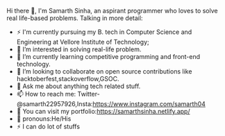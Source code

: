   Hi there 👋, I'm Samarth Sinha, an aspirant programmer who loves to solve real life-based problems.
  Talking in more detail:
- ⚡️ I'm currently pursuing my B. tech in Computer Science and Engineering at Vellore Institute of Technology;
- 👀 I’m interested in solving real-life problem.
- 🌱 I’m currently learning competitive programming and front-end technology. 
- 💞️ I’m looking to collaborate on open source contributions like hacktoberfest,stackoverflow,GSOC.
- 💬 Ask me about anything tech related stuff.
- 📫 How to reach me: Twitter-@samarth22957926,Insta:https://www.instagram.com/samarth04
- 👀 You can visit my portfolio:https://samarthsinha.netlify.app/
- 💞️ pronouns:He/His
- ⚡️ I can do lot of stuffs

<!---
Samarth0409/Samarth0409 is a ✨ special ✨ repository because its `README.md` (this file) appears on your GitHub profile.
You can click the Preview link to take a look at your changes.
--->
